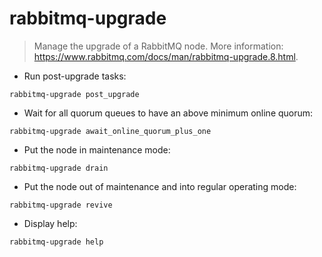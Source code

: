 # rabbitmq-upgrade

> Manage the upgrade of a RabbitMQ node.
> More information: <https://www.rabbitmq.com/docs/man/rabbitmq-upgrade.8.html>.

- Run post-upgrade tasks:

`rabbitmq-upgrade post_upgrade`

- Wait for all quorum queues to have an above minimum online quorum:

`rabbitmq-upgrade await_online_quorum_plus_one`

- Put the node in maintenance mode:

`rabbitmq-upgrade drain`

- Put the node out of maintenance and into regular operating mode:

`rabbitmq-upgrade revive`

- Display help:

`rabbitmq-upgrade help`
